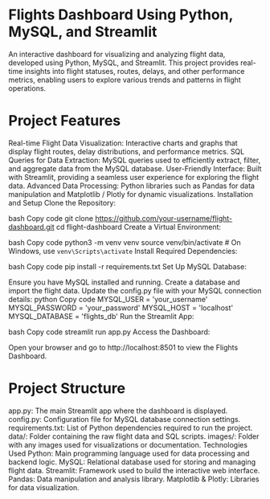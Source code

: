 # Flights Dashboard Using Python, MySQL, and Streamlit
An interactive dashboard for visualizing and analyzing flight data, developed using Python, MySQL, and Streamlit. This project provides real-time insights into flight statuses, routes, delays, and other performance metrics, enabling users to explore various trends and patterns in flight operations.

# Project Features
Real-time Flight Data Visualization: Interactive charts and graphs that display flight routes, delay distributions, and performance metrics.
SQL Queries for Data Extraction: MySQL queries used to efficiently extract, filter, and aggregate data from the MySQL database.
User-Friendly Interface: Built with Streamlit, providing a seamless user experience for exploring the flight data.
Advanced Data Processing: Python libraries such as Pandas for data manipulation and Matplotlib / Plotly for dynamic visualizations.
Installation and Setup
Clone the Repository:

bash
Copy code
git clone https://github.com/your-username/flight-dashboard.git
cd flight-dashboard
Create a Virtual Environment:

bash
Copy code
python3 -m venv venv
source venv/bin/activate  # On Windows, use `venv\Scripts\activate`
Install Required Dependencies:

bash
Copy code
pip install -r requirements.txt
Set Up MySQL Database:

Ensure you have MySQL installed and running.
Create a database and import the flight data.
Update the config.py file with your MySQL connection details:
python
Copy code
MYSQL_USER = 'your_username'
MYSQL_PASSWORD = 'your_password'
MYSQL_HOST = 'localhost'
MYSQL_DATABASE = 'flights_db'
Run the Streamlit App:

bash
Copy code
streamlit run app.py
Access the Dashboard:

Open your browser and go to http://localhost:8501 to view the Flights Dashboard.
# Project Structure
app.py: The main Streamlit app where the dashboard is displayed.
config.py: Configuration file for MySQL database connection settings.
requirements.txt: List of Python dependencies required to run the project.
data/: Folder containing the raw flight data and SQL scripts.
images/: Folder with any images used for visualizations or documentation.
Technologies Used
Python: Main programming language used for data processing and backend logic.
MySQL: Relational database used for storing and managing flight data.
Streamlit: Framework used to build the interactive web interface.
Pandas: Data manipulation and analysis library.
Matplotlib & Plotly: Libraries for data visualization.
